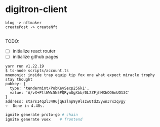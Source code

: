 # digitron-client

```
blog -> nftmaker
createPost -> createNft
```

##

TODO:

- [ ] initialize react router
- [ ] initialize github pages

```
yarn run v1.22.19
$ ts-node scripts/account.ts
mnemonic: inside trap equip tip fox one what expect miracle trophy stay thought
pubkey: {
  type: 'tendermint/PubKeySecp256k1',
  value: 'A/vX+PtlWWc5N5PQRymUgXbb/0L2ZFjhMXhOO6nUO13C'
}
address: stars14q2l3496jq6zlnp9y9lszw0td35ywn3rxzqvgy
✨  Done in 4.48s.
```

```bash
ignite generate proto-go # chain
ignite generate vuex    # frontend
```
